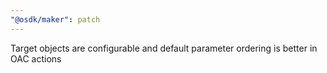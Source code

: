 ```yaml
---
"@osdk/maker": patch
---
```


Target objects are configurable and default parameter ordering is better in OAC actions
